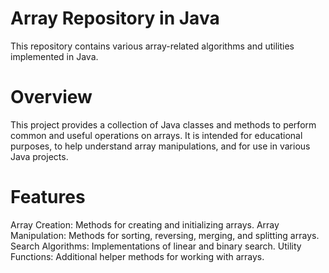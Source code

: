 # Array Repository in Java
This repository contains various array-related algorithms and utilities implemented in Java.

# Overview
This project provides a collection of Java classes and methods to perform common and useful operations on arrays. It is intended for educational purposes, to help understand array manipulations, and for use in various Java projects.

# Features
Array Creation: Methods for creating and initializing arrays.
Array Manipulation: Methods for sorting, reversing, merging, and splitting arrays.
Search Algorithms: Implementations of linear and binary search.
Utility Functions: Additional helper methods for working with arrays.
